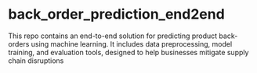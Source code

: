 # back_order_prediction_end2end
This repo contains an end-to-end solution for predicting product back-orders using machine learning. It includes data preprocessing, model training, and evaluation tools, designed to help businesses mitigate supply chain disruptions
